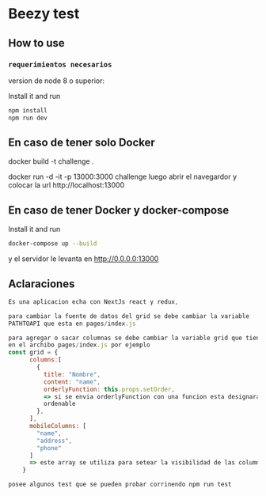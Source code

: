 # Beezy test

## How to use

### `requerimientos necesarios`

version de node 8 o superior:

Install it and run
```bash
npm install
npm run dev
```
## En caso de tener solo Docker
docker build -t challenge . 

docker run -d -it -p 13000:3000 challenge
luego abrir el navegardor y colocar la url http://localhost:13000

## En caso de tener Docker y docker-compose

Install it and run
```bash
docker-compose up --build
```
y el servidor le levanta en http://0.0.0.0:13000

## Aclaraciones

```js
Es una aplicacion echa con NextJs react y redux,

para cambiar la fuente de datos del grid se debe cambiar la variable 
PATHTOAPI que esta en pages/index.js

para agregar o sacar columnas se debe cambiar la variable grid que tiene el siguiente formato
en el archibo pages/index.js por ejemplo
const grid = { 
      columns:[
        {
          title: "Nombre",
          content: "name",
          orderlyFunction: this.props.setOrder, 
          => si se envia orderlyFunction con una funcion esta designara a la columna como 
          ordenable
        },
      ],
      mobileColumns: [
        "name",
        "address",
        "phone"
      ]
      => este array se utiliza para setear la visibilidad de las columnas en formato mobile
    }

posee algunos test que se pueden probar corrinendo npm run test

```


